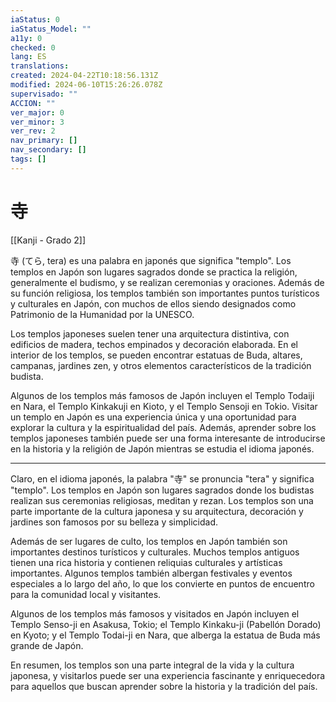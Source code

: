 ```yaml
---
iaStatus: 0
iaStatus_Model: ""
a11y: 0
checked: 0
lang: ES
translations: 
created: 2024-04-22T10:18:56.131Z
modified: 2024-06-10T15:26:26.078Z
supervisado: ""
ACCION: ""
ver_major: 0
ver_minor: 3
ver_rev: 2
nav_primary: []
nav_secondary: []
tags: []
---
```

# 寺

[[Kanji - Grado 2]]

寺 (てら, tera) es una palabra en japonés que significa "templo". Los templos en Japón son lugares sagrados donde se practica la religión, generalmente el budismo, y se realizan ceremonias y oraciones. Además de su función religiosa, los templos también son importantes puntos turísticos y culturales en Japón, con muchos de ellos siendo designados como Patrimonio de la Humanidad por la UNESCO.

Los templos japoneses suelen tener una arquitectura distintiva, con edificios de madera, techos empinados y decoración elaborada. En el interior de los templos, se pueden encontrar estatuas de Buda, altares, campanas, jardines zen, y otros elementos característicos de la tradición budista.

Algunos de los templos más famosos de Japón incluyen el Templo Todaiji en Nara, el Templo Kinkakuji en Kioto, y el Templo Sensoji en Tokio. Visitar un templo en Japón es una experiencia única y una oportunidad para explorar la cultura y la espiritualidad del país. Además, aprender sobre los templos japoneses también puede ser una forma interesante de introducirse en la historia y la religión de Japón mientras se estudia el idioma japonés.


---

Claro, en el idioma japonés, la palabra "寺" se pronuncia "tera" y significa "templo". Los templos en Japón son lugares sagrados donde los budistas realizan sus ceremonias religiosas, meditan y rezan. Los templos son una parte importante de la cultura japonesa y su arquitectura, decoración y jardines son famosos por su belleza y simplicidad.

Además de ser lugares de culto, los templos en Japón también son importantes destinos turísticos y culturales. Muchos templos antiguos tienen una rica historia y contienen reliquias culturales y artísticas importantes. Algunos templos también albergan festivales y eventos especiales a lo largo del año, lo que los convierte en puntos de encuentro para la comunidad local y visitantes.

Algunos de los templos más famosos y visitados en Japón incluyen el Templo Senso-ji en Asakusa, Tokio; el Templo Kinkaku-ji (Pabellón Dorado) en Kyoto; y el Templo Todai-ji en Nara, que alberga la estatua de Buda más grande de Japón.

En resumen, los templos son una parte integral de la vida y la cultura japonesa, y visitarlos puede ser una experiencia fascinante y enriquecedora para aquellos que buscan aprender sobre la historia y la tradición del país.
